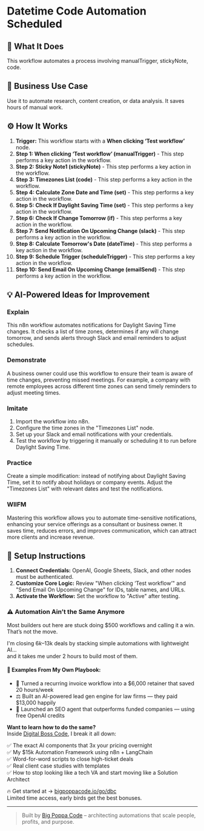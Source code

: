 # Datetime Code Automation Scheduled

## 🚀 What It Does
This workflow automates a process involving manualTrigger, stickyNote, code.

## 💼 Business Use Case
Use it to automate research, content creation, or data analysis. It saves hours of manual work.

## ⚙️ How It Works
1.  **Trigger:** This workflow starts with a **When clicking ‘Test workflow’** node.
2. **Step 1: When clicking ‘Test workflow’ (manualTrigger)** - This step performs a key action in the workflow.
3. **Step 2: Sticky Note1 (stickyNote)** - This step performs a key action in the workflow.
4. **Step 3: Timezones List (code)** - This step performs a key action in the workflow.
5. **Step 4: Calculate Zone Date and Time (set)** - This step performs a key action in the workflow.
6. **Step 5: Check If Daylight Saving Time (set)** - This step performs a key action in the workflow.
7. **Step 6: Check If Change Tomorrow (if)** - This step performs a key action in the workflow.
8. **Step 7: Send Notification On Upcoming Change (slack)** - This step performs a key action in the workflow.
9. **Step 8: Calculate Tomorrow's Date (dateTime)** - This step performs a key action in the workflow.
10. **Step 9: Schedule Trigger (scheduleTrigger)** - This step performs a key action in the workflow.
11. **Step 10: Send Email On Upcoming Change (emailSend)** - This step performs a key action in the workflow.

## 💡 AI-Powered Ideas for Improvement
### Explain
This n8n workflow automates notifications for Daylight Saving Time changes. It checks a list of time zones, determines if any will change tomorrow, and sends alerts through Slack and email reminders to adjust schedules.

### Demonstrate
A business owner could use this workflow to ensure their team is aware of time changes, preventing missed meetings. For example, a company with remote employees across different time zones can send timely reminders to adjust meeting times.

### Imitate
1. Import the workflow into n8n.
2. Configure the time zones in the "Timezones List" node.
3. Set up your Slack and email notifications with your credentials.
4. Test the workflow by triggering it manually or scheduling it to run before Daylight Saving Time.

### Practice
Create a simple modification: instead of notifying about Daylight Saving Time, set it to notify about holidays or company events. Adjust the "Timezones List" with relevant dates and test the notifications.

### WIIFM
Mastering this workflow allows you to automate time-sensitive notifications, enhancing your service offerings as a consultant or business owner. It saves time, reduces errors, and improves communication, which can attract more clients and increase revenue.

## 🔧 Setup Instructions
1. **Connect Credentials:** OpenAI, Google Sheets, Slack, and other nodes must be authenticated.
2. **Customize Core Logic:** Review "When clicking ‘Test workflow’" and "Send Email On Upcoming Change" for IDs, table names, and URLs.
3. **Activate the Workflow:** Set the workflow to "Active" after testing.

### ⚠️ Automation Ain’t the Same Anymore

Most builders out here are stuck doing $500 workflows and calling it a win.  
That’s not the move.  

I'm closing $6k–$13k deals by stacking simple automations with lightweight AI...  
and it takes me under 2 hours to build most of them.

#### 🧠 Examples From My Own Playbook:
- 🔁 Turned a recurring invoice workflow into a $6,000 retainer that saved 20 hours/week  
- ⚖️ Built an AI-powered lead gen engine for law firms — they paid $13,000 happily  
- 🚀 Launched an SEO agent that outperforms funded companies — using free OpenAI credits  

**Want to learn how to do the same?**  
Inside [Digital Boss Code](https://bigpoppacode.io/go/dbc), I break it all down:

✅ The exact AI components that 3x your pricing overnight  
✅ My $15k Automation Framework using n8n + LangChain  
✅ Word-for-word scripts to close high-ticket deals  
✅ Real client case studies with templates  
✅ How to stop looking like a tech VA and start moving like a Solution Architect  

🔥 Get started at → [bigpoppacode.io/go/dbc](https://bigpoppacode.io/go/dbc)  
Limited time access, early birds get the best bonuses.

---
> Built by [Big Poppa Code](https://bigpoppacode.io) – architecting automations that scale people, profits, and purpose.
